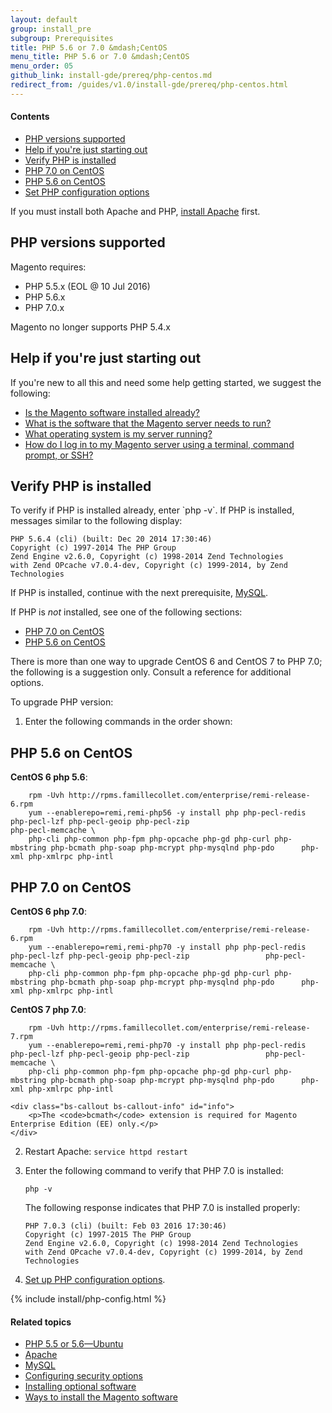 ```yaml
---
layout: default
group: install_pre
subgroup: Prerequisites
title: PHP 5.6 or 7.0 &mdash;CentOS
menu_title: PHP 5.6 or 7.0 &mdash;CentOS
menu_order: 05
github_link: install-gde/prereq/php-centos.md
redirect_from: /guides/v1.0/install-gde/prereq/php-centos.html
---
```


<!-- This topic is referred to from Magento 2 code! Don't change the URL without informing engineering! -->
<!-- Referring file: README.md owned by core -->


<h4 id="instgde-php-prereq-contents">Contents</h4>

*	<a href="#php-support">PHP versions supported</a>
*	<a href="#php-centos-help-beginner">Help if you're just starting out</a>
*	<a href="#centos-verify-php">Verify PHP is installed</a>
*	<a href="#instgde-prereq-php70-install-centos">PHP 7.0 on CentOS</a>
*	<a href="#instgde-prereq-php56-install-centos">PHP 5.6 on CentOS</a>
*	<a href="#instgde-prereq-timezone">Set PHP configuration options</a>

<div class="bs-callout bs-callout-info" id="info">
<span class="glyphicon-class">
  <p>If you must install both Apache and PHP, <a href="{{ site.gdeurl }}install-gde/prereq/apache.html">install Apache</a> first.</p></span>
</div>

<h2 id="php-support">PHP versions supported</h2>

Magento requires:

*	PHP 5.5.x (EOL @ 10 Jul 2016)
*	PHP 5.6.x 
*	PHP 7.0.x 

<div class="bs-callout bs-callout-info" id="info">
<span class="glyphicon-class">
  <p>Magento no longer supports PHP 5.4.x</p></span>
</div>

<h2 id="php-centos-help-beginner">Help if you're just starting out</h2>
If you're new to all this and need some help getting started, we suggest the following:

*	<a href="{{ site.gdeurl }}install-gde/basics/basics_magento-installed.html">Is the Magento software installed already?</a>
*	<a href="{{ site.gdeurl }}install-gde/basics/basics_software.html">What is the software that the Magento server needs to run?</a>
*	<a href="{{ site.gdeurl }}install-gde/basics/basics_os-version.html">What operating system is my server running?</a>
*	<a href="{{ site.gdeurl }}install-gde/basics/basics_login.html">How do I log in to my Magento server using a terminal, command prompt, or SSH?</a>

<h2 id="centos-verify-php">Verify PHP is installed</h2>
To verify if PHP is installed already, enter `php -v`. If PHP is installed, messages similar to the following display:

	PHP 5.6.4 (cli) (built: Dec 20 2014 17:30:46)
	Copyright (c) 1997-2014 The PHP Group
	Zend Engine v2.6.0, Copyright (c) 1998-2014 Zend Technologies
    with Zend OPcache v7.0.4-dev, Copyright (c) 1999-2014, by Zend Technologies

If PHP is installed, continue with the next prerequisite, <a href="{{ site.gdeurl }}install-gde/prereq/mysql.html">MySQL</a>.

If PHP is *not* installed, see one of the following sections:

*	<a href="#instgde-prereq-php70-install-centos">PHP 7.0 on CentOS</a>
*	<a href="#instgde-prereq-php56-install-centos">PHP 5.6 on CentOS</a>

There is more than one way to upgrade CentOS 6 and CentOS 7 to PHP 7.0; the following is a suggestion only. Consult a reference for additional options.

To upgrade PHP version:

1.	Enter the following commands in the order shown:

<h2 id="instgde-prereq-php56-install-centos">PHP 5.6 on CentOS</h2>

**CentOS 6 php 5.6**:
		
		rpm -Uvh http://rpms.famillecollet.com/enterprise/remi-release-6.rpm
		yum --enablerepo=remi,remi-php56 -y install php php-pecl-redis php-pecl-lzf php-pecl-geoip php-pecl-zip                               php-pecl-memcache \
		php-cli php-common php-fpm php-opcache php-gd php-curl php-mbstring php-bcmath php-soap php-mcrypt php-mysqlnd php-pdo 		php-xml php-xmlrpc php-intl

<h2 id="instgde-prereq-php70-install-centos">PHP 7.0 on CentOS</h2>

**CentOS 6 php 7.0**:

		rpm -Uvh http://rpms.famillecollet.com/enterprise/remi-release-6.rpm
		yum --enablerepo=remi,remi-php70 -y install php php-pecl-redis php-pecl-lzf php-pecl-geoip php-pecl-zip 				php-pecl-memcache \
		php-cli php-common php-fpm php-opcache php-gd php-curl php-mbstring php-bcmath php-soap php-mcrypt php-mysqlnd php-pdo 		php-xml php-xmlrpc php-intl

**CentOS 7 php 7.0**:

		rpm -Uvh http://rpms.famillecollet.com/enterprise/remi-release-7.rpm
		yum --enablerepo=remi,remi-php70 -y install php php-pecl-redis php-pecl-lzf php-pecl-geoip php-pecl-zip 				php-pecl-memcache \
		php-cli php-common php-fpm php-opcache php-gd php-curl php-mbstring php-bcmath php-soap php-mcrypt php-mysqlnd php-pdo 		php-xml php-xmlrpc php-intl

	<div class="bs-callout bs-callout-info" id="info">
  		<p>The <code>bcmath</code> extension is required for Magento Enterprise Edition (EE) only.</p>
	</div>

2.	Restart Apache: `service httpd restart`

2.	Enter the following command to verify that PHP 7.0 is installed:

		php -v

	The following response indicates that PHP 7.0 is installed properly:

		PHP 7.0.3 (cli) (built: Feb 03 2016 17:30:46)
		Copyright (c) 1997-2015 The PHP Group
		Zend Engine v2.6.0, Copyright (c) 1998-2014 Zend Technologies
    	with Zend OPcache v7.0.4-dev, Copyright (c) 1999-2014, by Zend Technologies

3.	<a href="#instgde-prereq-timezone">Set up PHP configuration options</a>.


{% include install/php-config.html %}


#### Related topics

*	<a href="{{ site.gdeurl }}install-gde/prereq/php-ubuntu.html">PHP 5.5 or 5.6&mdash;Ubuntu</a>
*	<a href="{{ site.gdeurl }}install-gde/prereq/apache.html">Apache</a>
*	<a href="{{ site.gdeurl }}install-gde/prereq/mysql.html">MySQL</a>
*	<a href="{{ site.gdeurl }}install-gde/prereq/security.html">Configuring security options</a>
*	<a href="{{ site.gdeurl }}install-gde/prereq/optional.html">Installing optional software</a>
*	<a href="{{ site.gdeurl }}install-gde/install/pre-install.html">Ways to install the Magento software</a>
